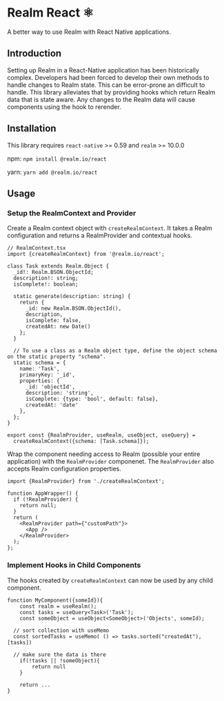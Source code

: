 # Realm React ⚛️ 

A better way to use Realm with React Native applications.

## Introduction
Setting up Realm in a React-Native application has been historically complex. Developers had been forced to develop their own methods to handle changes to Realm state.  This can be error-prone an difficult to handle.  This library alleviates that by providing hooks which return Realm data that is state aware.  Any changes to the Realm data will cause components using the hook to rerender.

## Installation

This library requires `react-native` >= 0.59 and `realm` >= 10.0.0

npm:
```npm install @realm.io/react```

yarn:
```yarn add @realm.io/react```


## Usage
### Setup the RealmContext and Provider

Create a Realm context object with `createRealmContext`.  It takes a Realm configuration and returns a RealmProvider and contextual hooks.

```
// RealmContext.tsx
import {createRealmContext} from '@realm.io/react';

class Task extends Realm.Object {
  _id!: Realm.BSON.ObjectId;
  description!: string;
  isComplete!: boolean;

  static generate(description: string) {
    return {
      _id: new Realm.BSON.ObjectId(),
      description,
      isComplete: false,
      createdAt: new Date()
    };
  }

  // To use a class as a Realm object type, define the object schema on the static property "schema".
  static schema = {
    name: 'Task',
    primaryKey: '_id',
    properties: {
      _id: 'objectId',
      description: 'string',
      isComplete: {type: 'bool', default: false},
      createdAt: 'date'
    },
  };
}

export const {RealmProvider, useRealm, useObject, useQuery} =
  createRealmContext({schema: [Task.schema]});
```

Wrap the component needing access to Realm (possible your entire application) with the `RealmProvider` componenet.
The `RealmProvider` also accepts Realm configuration properties.

```
import {RealmProvider} from './createRealmContext';

function AppWrapper() {
  if (!RealmProvider) {
    return null;
  }
  return (
    <RealmProvider path={"customPath"}>
      <App />
    </RealmProvider>
  );
};
```
### Implement Hooks in Child Components

The hooks created by `createRealmContext` can now be used by any child component.

```
function MyComponent({someId}){
	const realm = useRealm();
	const tasks = useQuery<Task>('Task');
	const someObject = useObject<SomeObject>('Objects', someId);

  // sort collection with useMemo
  const sortedTasks = useMemo( () => tasks.sorted("createdAt"), [tasks])

  // make sure the data is there
	if(!tasks || !someObject){
		return null
	}

	return ...
}
```


